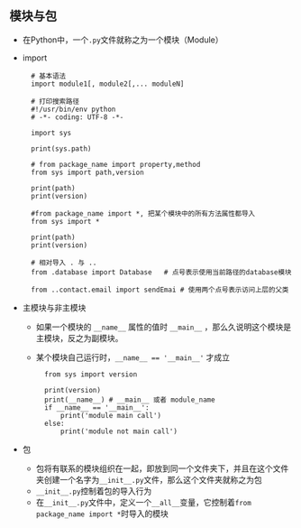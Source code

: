 ## 模块与包
- 在Python中，一个`.py`文件就称之为一个模块（Module）
- import

		# 基本语法
		import module1[, module2[,... moduleN]
        
        # 打印搜索路径
        #!/usr/bin/env python
        # -*- coding: UTF-8 -*-

        import sys

        print(sys.path)
        
        # from package_name import property,method
        from sys import path,version
        
        print(path)
        print(version)
        
        #from package_name import *, 把某个模块中的所有方法属性都导入
        from sys import *
        
        print(path)
        print(version)
        
        # 相对导入 . 与 ..
        from .database import Database   # 点号表示使用当前路径的database模块
        
        from ..contact.email import sendEmai # 使用两个点号表示访问上层的父类
- 主模块与非主模块
	- 如果一个模块的 `__name__` 属性的值时 `__main__` ，那么久说明这个模块是主模块，反之为副模块。
	- 某个模块自己运行时，`__name__ == '__main__'` 才成立
	
    		from sys import version

            print(version)
            print(__name__) # __main__ 或者 module_name
            if __name__ == '__main__':
                print('module main call')
            else:
                print('module not main call')
- 包
	- 包将有联系的模块组织在一起，即放到同一个文件夹下，并且在这个文件夹创建一个名字为`__init__.py`文件，那么这个文件夹就称之为包
	- `__init__.py`控制着包的导入行为
	- 在`__init__.py`文件中，定义一个`__all__`变量，它控制着`from package_name import *`时导入的模块

